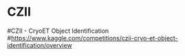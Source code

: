 # CZII
#CZII - CryoET Object Identification
#https://www.kaggle.com/competitions/czii-cryo-et-object-identification/overview
